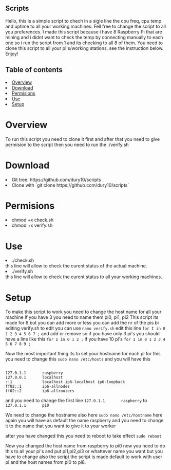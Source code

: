 ## Scripts
Hello, this is a simple script to chech in a sigle line the cpu freq, cpu temp and uptime to all your working machines.
Fell free to change the script to all you preferences.
I made this script because i have 8 Raspberry Pi that are mining and i didnt want to check the temp by connecting 
manually to each one so i run the script from 1 and its checking to all 8 of them.
You need to clone this script to all your pi's/working stations, see the instruction below. Enjoy! 



## Table of contents
<li> <a href="#overview">Overview</a> </li>
<li> <a href="#download">Download</a> </li> 
<li> <a href="#permisions">Permisions</a> </li>
<li> <a href="#use">Use </a></li>
<li> <a href="#setup">Setup </a></li>
  
 # Overview
 To run this script you need to clone it first and after that you need to give permision to the script then you 
 need to run the ./verify.sh 
 
 # Download
 <li> Git tree: https://github.com/dury10/scripts </li>
 <li> Clone with `git clone https://github.com/dury10/scripts`</li>
   
 # Permisions
 <li> chmod +x check.sh </li>
 <li> chmod +x verify.sh </li>
 
 # Use
 <li> ./check.sh </li>  this line will allow to check the curent status of the actual machine.
 <li> ./verify.sh </li> this line will allow to check the curent status to all your working machines.
  
 # Setup
 To make this script to work you need to change the host name for all your machine
 If you have 3 you need to name them pi0, pi1, pi2
 This script its made for 8 but you can add more or less 
 you can add the nr of the pis bi editing verify.sh
 to edit you can use `nano verify.sh`
 edit this line `for I in 0 1 2 3 4 5 6 7 ;` and add or remove so if you have only 3 pi's you should have
 a line like this `for I in 0 1 2 ;` if you have 10 pi's `for I in 0 1 2 3 4 5 6 7 8 9 ;`
 
 Now the most important thing its to set your hostname for each pi for this you need to change this
 `sudo nano /etc/hosts`
 and you will have this
 ```
 
127.0.1.1       raspberry
127.0.0.1       localhost
::1             localhost ip6-localhost ip6-loopback
ff02::1         ip6-allnodes
ff02::2         ip6-allrouters
```
and you need to change the first line  `127.0.1.1       raspberry` to `127.0.1.1       pi0`

We need to change the hostname also here
`sudo nano /etc/hostname`
here again you will have as default the name raspberry and you need to change it to the name that you want to give it to your worker

after you have changed this you need to reboot to take effect 
`sudo reboot`

Now you changed the host name from raspberry to pi0 now you need to do this to all your pi's and put pi1,pi2,pi3 or whattever name you want
but you have to change also the script the script is made default to work with user pi and the host names from pi0 to pi8.




    
 
